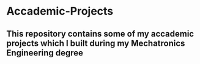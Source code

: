 # Accademic-Projects
## This repository contains some of my accademic projects which I built during my Mechatronics Engineering degree